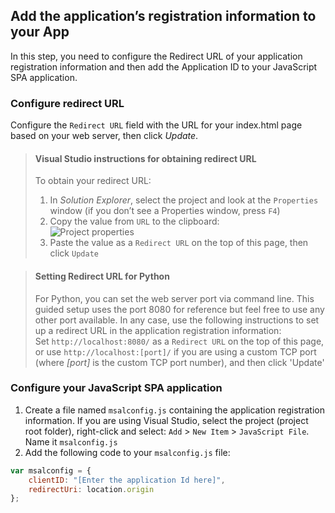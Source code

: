 ## Add the application’s registration information to your App

In this step, you need to configure the Redirect URL of your application registration information and then add the Application ID to your JavaScript SPA application.

### Configure redirect URL

Configure the `Redirect URL` field with the URL for your index.html page based on your web server, then click *Update*.


> #### Visual Studio instructions for obtaining redirect URL
> To obtain your redirect URL:
> 1.	In *Solution Explorer*, select the project and look at the `Properties` window (if you don’t see a Properties window, press `F4`)
> 2.	Copy the value from `URL` to the clipboard:<br/> ![Project properties](media/active-directory-develop-guidedsetup-javascriptspa-configure/vs-project-properties-screenshot.png)<br />
> 3.	Paste the value as a `Redirect URL` on the top of this page, then click `Update`

<p/>

> #### Setting Redirect URL for Python
> For Python, you can set the web server port via command line. This guided setup uses the port 8080 for reference but feel free to use any other port available. In any case, use the following instructions to set up a redirect URL in the application registration information:<br/>
> Set `http://localhost:8080/` as a `Redirect URL` on the top of this page, or use `http://localhost:[port]/` if you are using a custom TCP port (where *[port]* is the custom TCP port number), and then click 'Update'

### Configure your JavaScript SPA application

1.	Create a file named `msalconfig.js` containing the application registration information. If you are using Visual Studio, select the project (project root folder), right-click and select: `Add` > `New Item` > `JavaScript File`. Name it `msalconfig.js`
2.	Add the following code to your `msalconfig.js` file:

```javascript
var msalconfig = {
    clientID: "[Enter the application Id here]",
    redirectUri: location.origin
};
``` 
